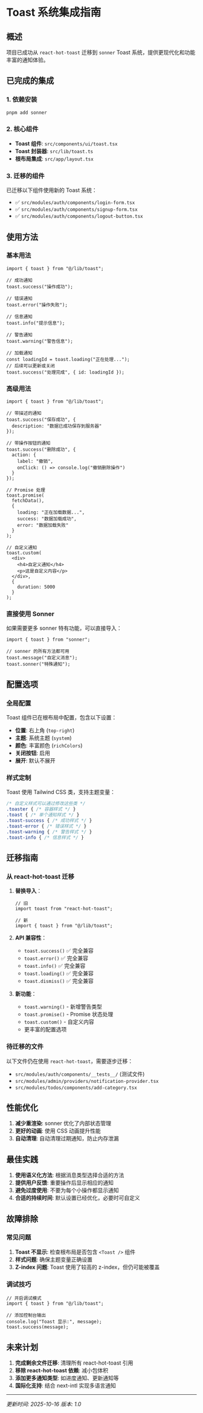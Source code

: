 # Toast 系统集成指南

## 概述

项目已成功从 `react-hot-toast` 迁移到 `sonner` Toast 系统，提供更现代化和功能丰富的通知体验。

## 已完成的集成

### 1. 依赖安装

```bash
pnpm add sonner
```

### 2. 核心组件

- **Toast 组件**: `src/components/ui/toast.tsx`
- **Toast 封装器**: `src/lib/toast.ts`
- **根布局集成**: `src/app/layout.tsx`

### 3. 迁移的组件

已迁移以下组件使用新的 Toast 系统：
- ✅ `src/modules/auth/components/login-form.tsx`
- ✅ `src/modules/auth/components/signup-form.tsx`
- ✅ `src/modules/auth/components/logout-button.tsx`

## 使用方法

### 基本用法

```tsx
import { toast } from "@/lib/toast";

// 成功通知
toast.success("操作成功");

// 错误通知
toast.error("操作失败");

// 信息通知
toast.info("提示信息");

// 警告通知
toast.warning("警告信息");

// 加载通知
const loadingId = toast.loading("正在处理...");
// 后续可以更新或关闭
toast.success("处理完成", { id: loadingId });
```

### 高级用法

```tsx
import { toast } from "@/lib/toast";

// 带描述的通知
toast.success("保存成功", {
  description: "数据已成功保存到服务器"
});

// 带操作按钮的通知
toast.success("删除成功", {
  action: {
    label: "撤销",
    onClick: () => console.log("撤销删除操作")
  }
});

// Promise 处理
toast.promise(
  fetchData(),
  {
    loading: "正在加载数据...",
    success: "数据加载成功",
    error: "数据加载失败"
  }
);

// 自定义通知
toast.custom(
  <div>
    <h4>自定义通知</h4>
    <p>这是自定义内容</p>
  </div>,
  {
    duration: 5000
  }
);
```

### 直接使用 Sonner

如果需要更多 sonner 特有功能，可以直接导入：

```tsx
import { toast } from "sonner";

// sonner 的所有方法都可用
toast.message("自定义消息");
toast.sonner("特殊通知");
```

## 配置选项

### 全局配置

Toast 组件已在根布局中配置，包含以下设置：

- **位置**: 右上角 (`top-right`)
- **主题**: 系统主题 (`system`)
- **颜色**: 丰富颜色 (`richColors`)
- **关闭按钮**: 启用
- **展开**: 默认不展开

### 样式定制

Toast 使用 Tailwind CSS 类，支持主题变量：

```css
/* 自定义样式可以通过修改这些类 */
.toaster { /* 容器样式 */ }
.toast { /* 单个通知样式 */ }
.toast-success { /* 成功样式 */ }
.toast-error { /* 错误样式 */ }
.toast-warning { /* 警告样式 */ }
.toast-info { /* 信息样式 */ }
```

## 迁移指南

### 从 react-hot-toast 迁移

1. **替换导入**：
   ```tsx
   // 旧
   import toast from "react-hot-toast";

   // 新
   import { toast } from "@/lib/toast";
   ```

2. **API 兼容性**：
   - `toast.success()` ✅ 完全兼容
   - `toast.error()` ✅ 完全兼容
   - `toast.info()` ✅ 完全兼容
   - `toast.loading()` ✅ 完全兼容
   - `toast.dismiss()` ✅ 完全兼容

3. **新功能**：
   - `toast.warning()` - 新增警告类型
   - `toast.promise()` - Promise 状态处理
   - `toast.custom()` - 自定义内容
   - 更丰富的配置选项

### 待迁移的文件

以下文件仍在使用 `react-hot-toast`，需要逐步迁移：

- `src/modules/auth/components/__tests__/` (测试文件)
- `src/modules/admin/providers/notification-provider.tsx`
- `src/modules/todos/components/add-category.tsx`

## 性能优化

1. **减少重渲染**: sonner 优化了内部状态管理
2. **更好的动画**: 使用 CSS 动画提升性能
3. **自动清理**: 自动清理过期通知，防止内存泄漏

## 最佳实践

1. **使用语义化方法**: 根据消息类型选择合适的方法
2. **提供用户反馈**: 重要操作后显示相应的通知
3. **避免过度使用**: 不要为每个小操作都显示通知
4. **合适的持续时间**: 默认设置已经优化，必要时可自定义

## 故障排除

### 常见问题

1. **Toast 不显示**: 检查根布局是否包含 `<Toast />` 组件
2. **样式问题**: 确保主题变量正确设置
3. **Z-index 问题**: Toast 使用了较高的 z-index，但仍可能被覆盖

### 调试技巧

```tsx
// 开启调试模式
import { toast } from "@/lib/toast";

// 添加控制台输出
console.log("Toast 显示:", message);
toast.success(message);
```

## 未来计划

1. **完成剩余文件迁移**: 清理所有 react-hot-toast 引用
2. **移除 react-hot-toast 依赖**: 减小包体积
3. **添加更多通知类型**: 如进度通知、更新通知等
4. **国际化支持**: 结合 next-intl 实现多语言通知

---

*更新时间: 2025-10-16*
*版本: 1.0*